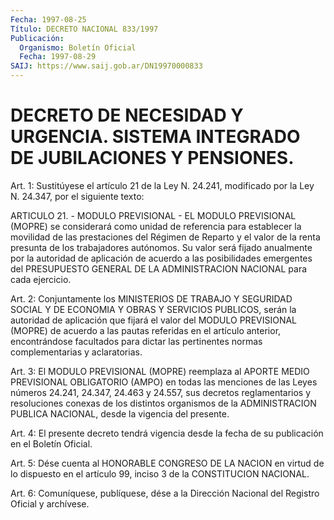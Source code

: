 ```yaml
---
Fecha: 1997-08-25
Título: DECRETO NACIONAL 833/1997
Publicación:
  Organismo: Boletín Oficial
  Fecha: 1997-08-29
SAIJ: https://www.saij.gob.ar/DN19970000833
---
```

# DECRETO DE NECESIDAD Y URGENCIA. SISTEMA INTEGRADO DE JUBILACIONES Y PENSIONES.

<a id="1"></a>
Art. 1:  Sustitúyese  el  artículo  21 de la Ley  N. 24.241, modificado  por  la  Ley  N. 24.347,  por  el siguiente texto:

ARTICULO 21. - MODULO PREVISIONAL - EL MODULO  PREVISIONAL (MOPRE) se  considerará  como  unidad  de  referencia  para  establecer  la movilidad de las prestaciones del Régimen de Reparto y  el valor de la  renta  presunta  de  los trabajadores autónomos. Su valor  será fijado anualmente por la autoridad  de  aplicación de acuerdo a las posibilidades emergentes del PRESUPUESTO GENERAL DE LA ADMINISTRACION NACIONAL para cada ejercicio.

<a id="2"></a>
Art.  2: Conjuntamente los MINISTERIOS DE  TRABAJO  Y  SEGURIDAD SOCIAL  Y DE ECONOMIA  Y  OBRAS  Y  SERVICIOS  PUBLICOS,  serán  la autoridad  de aplicación que fijará el valor del MODULO PREVISIONAL (MOPRE) de acuerdo  a las pautas referidas en el artículo anterior, encontrándose  facultados    para  dictar  las  pertinentes  normas complementarias y aclaratorias.

<a id="3"></a>
Art. 3: El MODULO PREVISIONAL  (MOPRE)  reemplaza  al APORTE MEDIO PREVISIONAL OBLIGATORIO (AMPO) en todas las menciones  de las Leyes números 24.241, 24.347, 24.463 y 24.557, sus decretos reglamentarios  y  resoluciones conexas de los distintos organismos de  la ADMINISTRACION  PUBLICA  NACIONAL,  desde  la  vigencia  del presente.

<a id="4"></a>
Art.  4: El presente decreto tendrá vigencia desde la fecha de su publicación en el Boletín Oficial.

<a id="5"></a>
Art. 5: Dése  cuenta  al HONORABLE CONGRESO DE LA NACION en virtud de lo dispuesto en el artículo  99,  inciso  3  de  la CONSTITUCION NACIONAL.

<a id="6"></a>
Art. 6: Comuníquese, publíquese, dése a la  Dirección Nacional del Registro Oficial y archívese.